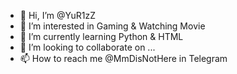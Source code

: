 - 👋 Hi, I’m @YuR1zZ
- 👀 I’m interested in Gaming & Watching Movie
- 🌱 I’m currently learning Python & HTML
- 💞️ I’m looking to collaborate on ...
- 📫 How to reach me @MmDisNotHere in Telegram

<!---
YuR1zZ/YuR1zZ is a ✨ special ✨ repository because its `README.md` (this file) appears on your GitHub profile.
You can click the Preview link to take a look at your changes.
--->
